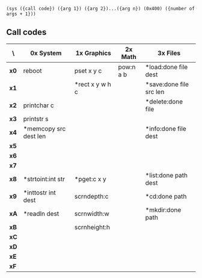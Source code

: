 ```wat
(sys ({call code}) ({arg 1}) ({arg 2})...({arg n}) (0x400) ({number of args + 1}))
```

Call codes
----------

\      | 0x System             | 1x Graphics     | 2x Math   | 3x Files
-------|-----------------------|-----------------|-----------|------------------------
**x0** | reboot                | pset x y c      | pow:n a b | *load:done file dest
**x1** |                       | *rect x y w h c |           | *save:done file src len
**x2** | printchar c           |                 |           | *delete:done file
**x3** | printstr s            |                 |           |
**x4** | *memcopy src dest len |                 |           | *info:done file dest
**x5** |                       |                 |           |
**x6** |                       |                 |           |
**x7** |                       |                 |           |
**x8** | *strtoint:int str     | *pget:c x y     |           | *list:done path dest
**x9** | *inttostr int dest    | scrndepth:c     |           | *cd:done path
**xA** | *readln dest          | scrnwidth:w     |           | *mkdir:done path
**xB** |                       | scrnheight:h    |           |
**xC** |                       |                 |           |
**xD** |                       |                 |           |
**xE** |                       |                 |           |
**xF** |                       |                 |           |
